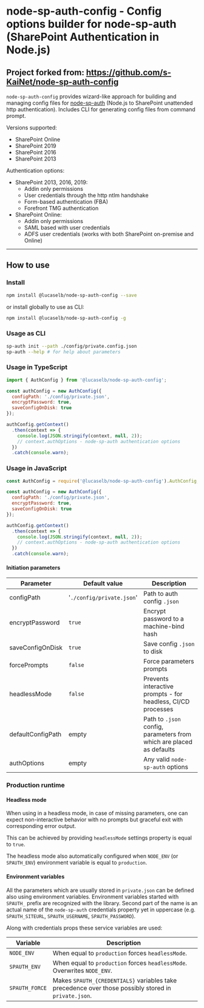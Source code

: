 # node-sp-auth-config - Config options builder for node-sp-auth (SharePoint Authentication in Node.js)
## Project forked from: https://github.com/s-KaiNet/node-sp-auth-config

`node-sp-auth-config` provides wizard-like approach for building and managing config files for [node-sp-auth](https://github.com/s-KaiNet/node-sp-auth) (Node.js to SharePoint unattended http authentication). Includes CLI for generating config files from command prompt.

Versions supported:

- SharePoint Online
- SharePoint 2019
- SharePoint 2016
- SharePoint 2013

Authentication options:

- SharePoint 2013, 2016, 2019:
  - Addin only permissions
  - User credentials through the http ntlm handshake
  - Form-based authentication (FBA)
  - Forefront TMG authentication
- SharePoint Online:
  - Addin only permissions
  - SAML based with user credentials
  - ADFS user credentials (works with both SharePoint on-premise and Online)

---

## How to use

### Install

```bash
npm install @lucaselb/node-sp-auth-config --save
```

or install globally to use as CLI:

```bash
npm install @lucaselb/node-sp-auth-config -g
```

### Usage as CLI

```bash
sp-auth init --path ./config/private.config.json
sp-auth --help # for help about parameters
```

### Usage in TypeScript

```javascript
import { AuthConfig } from '@lucaselb/node-sp-auth-config';

const authConfig = new AuthConfig({
  configPath: './config/private.json',
  encryptPassword: true,
  saveConfigOnDisk: true
});

authConfig.getContext()
  .then(context => {
    console.log(JSON.stringify(context, null, 2));
    // context.authOptions - node-sp-auth authentication options
  })
  .catch(console.warn);
```

### Usage in JavaScript

```javascript
const AuthConfig = require('@lucaselb/node-sp-auth-config').AuthConfig;

const authConfig = new AuthConfig({
  configPath: './config/private.json',
  encryptPassword: true,
  saveConfigOnDisk: true
});

authConfig.getContext()
  .then(context => {
    console.log(JSON.stringify(context, null, 2));
    // context.authOptions - node-sp-auth authentication options
  })
  .catch(console.warn);
```

#### Initiation parameters

| Parameter | Default value | Description |
| --- | --- | --- |
| configPath | '`./config/private.json`' | Path to auth config `.json` |
| encryptPassword | `true` | Encrypt password to a machine-bind hash |
| saveConfigOnDisk | `true` | Save config `.json` to disk |
| forcePrompts | `false` | Force parameters prompts |
| headlessMode | `false` | Prevents interactive prompts - for headless, CI/CD processes |
| defaultConfigPath | empty | Path to `.json` config, parameters from which are placed as defaults |
| authOptions | empty | Any valid `node-sp-auth` options |

### Production runtime

#### Headless mode

When using in a headless mode, in case of missing parameters, one can expect non-interactive behavior with no prompts but graceful exit with corresponding error output.

This can be achieved by providing `headlessMode` settings property is equal to `true`.

The headless mode also automatically configured when `NODE_ENV` (or `SPAUTH_ENV`) environment variable is equal to `production`.

#### Environment variables

All the parameters which are usually stored in `private.json` can be defined also using environment variables. Environment variables started with `SPAUTH_` prefix are recognized with the library. Second part of the name is an actual name of the `node-sp-auth` credentials property yet in uppercase (e.g. `SPAUTH_SITEURL`, `SPAUTH_USERNAME`, `SPAUTH_PASSWORD`).

Along with credentials props these service variables are used:

| Variable | Description |
| --- | --- |
| `NODE_ENV` | When equal to `production` forces `headlessMode`. |
| `SPAUTH_ENV` | When equal to `production` forces `headlessMode`. Overwrites `NODE_ENV`. |
| `SPAUTH_FORCE` | Makes `SPAUTH_{CREDENTIALS}` variables take precedence over those possibly stored in `private.json`. |
